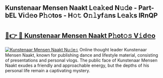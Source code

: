 ## Kunstenaar Mensen Naakt L𝚎a𝚔ed N𝚞𝚍e - Part-bEL Vi𝚍𝚎o P𝚑𝚘tos - H𝚘𝚝 O𝚗𝚕yf𝚊ns L𝚎a𝚔s lRnQP

# <h2><a href="http://kf35tfc.oniu.top/?m=Kunstenaar+Mensen+Naakt">🔗👉 🔴 Kunstenaar Mensen Naakt P𝚑ot𝚘𝚜 V𝚒d𝚎o</a></h2>

[![Kunstenaar Mensen Naakt Nu𝚍e𝚜](https://i.imgur.com/0qMVB7G.gif)](http://kf35tfc.oniu.top/?m=Kunstenaar+Mensen+Naakt)
Online thought leader Kunstenaar Mensen Naakt, known for publishing dance and lifestyle material, consisting of presentations and personal vlogs. The public face of Kunstenaar Mensen Naakt exudes a friendly and approachable energy, but the depths of his personal life remain a captivating mystery.  

